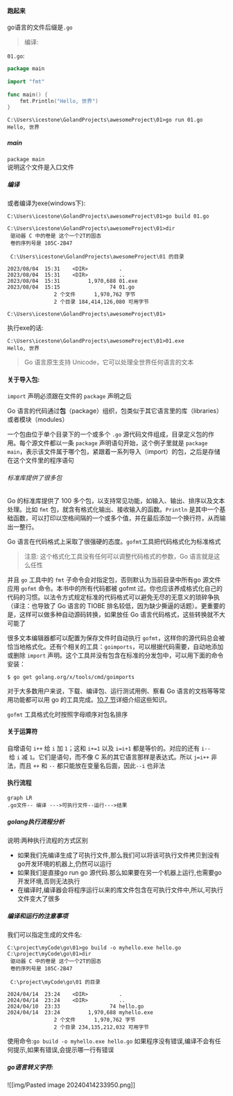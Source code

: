 #### 跑起来

go语言的文件后缀是`.go`
> 编译:

`01.go`:
```go
package main  
  
import "fmt"  
  
func main() {  
    fmt.Println("Hello, 世界")  
}
```

```shell
C:\Users\icestone\GolandProjects\awesomeProject\01>go run 01.go
Hello, 世界
```

##### main

`package main `  
说明这个文件是入口文件

##### 编译

或者编译为exe(windows下):
```shell
C:\Users\icestone\GolandProjects\awesomeProject\01>go build 01.go

C:\Users\icestone\GolandProjects\awesomeProject\01>dir
 驱动器 C 中的卷是 这个一个2T的固态
 卷的序列号是 105C-2B47

 C:\Users\icestone\GolandProjects\awesomeProject\01 的目录

2023/08/04  15:31    <DIR>          .
2023/08/04  15:31    <DIR>          ..
2023/08/04  15:31         1,970,688 01.exe
2023/08/04  15:15                74 01.go
               2 个文件      1,970,762 字节
               2 个目录 184,414,126,080 可用字节

C:\Users\icestone\GolandProjects\awesomeProject\01>
```
执行exe的话:
```shell
C:\Users\icestone\GolandProjects\awesomeProject\01>01.exe
Hello, 世界
```

> Go 语言原生支持 Unicode，它可以处理全世界任何语言的文本
#### 关于导入包:

`import` 声明必须跟在文件的 `package` 声明之后

Go 语言的代码通过**包**（package）组织，包类似于其它语言里的库（libraries）或者模块（modules）

一个包由位于单个目录下的一个或多个 `.go` 源代码文件组成，目录定义包的作用。每个源文件都以一条 `package` 声明语句开始，这个例子里就是 `package main`，表示该文件属于哪个包，紧跟着一系列导入（import）的包，之后是存储在这个文件里的程序语句

###### 标准库提供了很多包

Go 的标准库提供了 100 多个包，以支持常见功能，如输入、输出、排序以及文本处理。比如 `fmt` 包，就含有格式化输出、接收输入的函数。`Println` 是其中一个基础函数，可以打印以空格间隔的一个或多个值，并在最后添加一个换行符，从而输出一整行。


Go 语言在代码格式上采取了很强硬的态度。`gofmt`工具把代码格式化为标准格式

> 注意:
> 这个格式化工具没有任何可以调整代码格式的参数，Go 语言就是这么任性

并且 `go` 工具中的 `fmt` 子命令会对指定包，否则默认为当前目录中所有go 源文件应用 `gofmt` 命令。本书中的所有代码都被 gofmt 过。你也应该养成格式化自己的代码的习惯。以法令方式规定标准的代码格式可以避免无尽的无意义的琐碎争执（译注：也导致了 Go 语言的 TIOBE 排名较低，因为缺少撕逼的话题）。更重要的是，这样可以做多种自动源码转换，如果放任 Go 语言代码格式，这些转换就不大可能了

很多文本编辑器都可以配置为保存文件时自动执行 `gofmt`，这样你的源代码总会被恰当地格式化。还有个相关的工具：`goimports`，可以根据代码需要，自动地添加或删除 `import` 声明。这个工具并没有包含在标准的分发包中，可以用下面的命令安装：

``` shell
$ go get golang.org/x/tools/cmd/goimports
```

对于大多数用户来说，下载、编译包、运行测试用例、察看 Go 语言的文档等等常用功能都可以用 go 的工具完成。[10.7 节](https://gopl-zh.github.io/ch10/ch10-07.html)详细介绍这些知识。

`gofmt` 工具格式化时按照字母顺序对包名排序

#### 关于运算符

自增语句 `i++` 给 `i` 加 `1`；这和 `i+=1` 以及 `i=i+1` 都是等价的。对应的还有 `i--` 给 `i` 减 `1`。它们是语句，而不像 C 系的其它语言那样是表达式。所以 `j=i++` 非法，而且 `++` 和 `--` 都只能放在变量名后面，因此`--i` 也非法

#### 执行流程

```mermaid
graph LR
.go文件-- 编译 --->可执行文件--运行--->结果
```

##### golang执行流程分析

说明:两种执行流程的方式区别
- 如果我们先编译生成了可执行文件,那么我们可以将该可执行文件拷贝到没有go开发环境的机器上,仍然可以运行
- 如果我们是直接go run  go 源代码.那么如果要在另一个机器上运行,也需要go开发环境,否则无法执行
- 在编译时,编译器会将程序运行以来的库文件包含在可执行文件中,所以,可执行文件变大了很多

##### 编译和运行的注意事项

我们可以指定生成的文件名:
```shell
C:\project\myCode\go\01>go build -o myhello.exe hello.go
C:\project\myCode\go\01>dir
 驱动器 C 中的卷是 这个一个2T的固态
 卷的序列号是 105C-2B47

 C:\project\myCode\go\01 的目录

2024/04/14  23:24    <DIR>          .
2024/04/14  23:24    <DIR>          ..
2024/04/10  23:33                74 hello.go
2024/04/14  23:24         1,970,688 myhello.exe
               2 个文件      1,970,762 字节
               2 个目录 234,135,212,032 可用字节
```
使用命令:`go build -o myhello.exe hello.go`
如果程序没有错误,编译不会有任何提示,如果有错误,会提示哪一行有错误

##### go语言转义字符:
![[img/Pasted image 20240414233950.png]]









